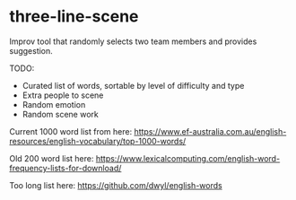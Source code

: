 # three-line-scene
Improv tool that randomly selects two team members and provides suggestion.

TODO:
* Curated list of words, sortable by level of difficulty and type
* Extra people to scene
* Random emotion 
* Random scene work

Current 1000 word list from here:
https://www.ef-australia.com.au/english-resources/english-vocabulary/top-1000-words/

Old 200 word list here:
https://www.lexicalcomputing.com/english-word-frequency-lists-for-download/

Too long list here:
https://github.com/dwyl/english-words

